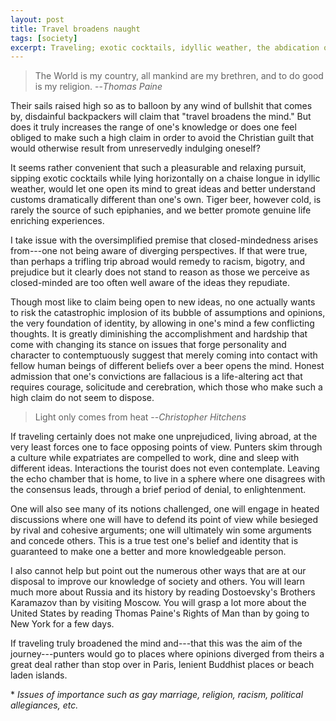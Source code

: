 ```yaml
---
layout: post
title: Travel broadens naught
tags: [society]
excerpt: Traveling; exotic cocktails, idyllic weather, the abdication of all responsibilities for the space of a few days, conveniently also makes one a better person. Never was anything so pleasurable yet rewarding.
---
```


> The World is my country, all mankind are my brethren, and to do good is my religion.
> --<cite>Thomas Paine</cite>

Their sails raised high so as to balloon by any wind of bullshit that comes by, disdainful backpackers will claim that "travel broadens the mind." But does it truly increases the range of one's knowledge or does one feel obliged to make such a high claim in order to avoid the Christian guilt that would otherwise result from unreservedly indulging oneself?

It seems rather convenient that such a pleasurable and relaxing pursuit, sipping exotic cocktails while lying horizontally on a chaise longue in idyllic weather, would let one open its mind to great ideas and better understand customs dramatically different than one's own. Tiger beer, however cold, is rarely the source of such epiphanies, and we better promote genuine life enriching experiences.

I take issue with the oversimplified premise that closed-mindedness arises from---one not being aware of diverging perspectives. If that were true, than perhaps a trifling trip abroad would remedy to racism, bigotry, and prejudice but it clearly does not stand to reason as those we perceive as closed-minded are too often well aware of the ideas they repudiate.

Though most like to claim being open to new ideas, no one actually wants to risk the catastrophic implosion of its bubble of assumptions and opinions, the very foundation of identity, by allowing in one's mind a few conflicting thoughts. It is greatly diminishing the accomplishment and hardship that come with changing its stance on issues that forge personality and character to contemptuously suggest that merely coming into contact with fellow human beings of different beliefs over a beer opens the mind. Honest admission that one's convictions are fallacious is a life-altering act that requires courage, solicitude and cerebration, which those who make such a high claim do not seem to dispose.

> Light only comes from heat
> --<cite>Christopher Hitchens</cite>

If traveling certainly does not make one unprejudiced, living abroad, at the very least forces one to face opposing points of view. Punters skim through a culture while expatriates are compelled to work, dine and sleep with different ideas. Interactions the tourist does not even contemplate. Leaving the echo chamber that is home, to live in a sphere where one disagrees with the consensus leads, through a brief period of denial, to enlightenment.

One will also see many of its notions challenged, one will engage in heated discussions where one will have to defend its point of view while besieged by rival and cohesive arguments; one will ultimately win some arguments and concede others. This is a true test one's belief and identity that is guaranteed to make one a better and more knowledgeable person.

I also cannot help but point out the numerous other ways that are at our disposal to improve our knowledge of society and others. You will learn much more about Russia and its history by reading Dostoevsky's Brothers Karamazov than by visiting Moscow. You will grasp a lot more about the United States by reading Thomas Paine's Rights of Man than by going to New York for a few days.

If traveling truly broadened the mind and---that this was the aim of the journey---punters would go to places where opinions diverged from theirs a great deal rather than stop over in Paris, lenient Buddhist places or beach laden islands.

\* *Issues of importance such as gay marriage, religion, racism, political allegiances, etc.*
